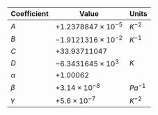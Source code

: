 Coefficient | Value | Units
--- | --- | ---
$A$ | $+1.2378847 \times 10^{-5}$  | $K^{-2}$
$B$ | $-1.9121316 \times 10^{-2}$  | $K^{-1}$
$C$ | $+33.93711047$               |
$D$ | $-6.3431645 \times 10^{3}$   | $K$
$\alpha$ | $+1.00062$              |
$\beta$  | $+3.14 \times 10^{-8}$  | $Pa^{-1}$
$\gamma$ | $+5.6 \times 10^{-7}$   | $K^{-2}$